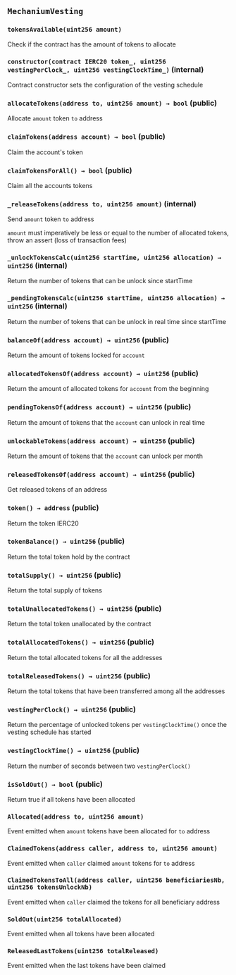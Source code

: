 ## `MechaniumVesting`





### `tokensAvailable(uint256 amount)`



Check if the contract has the amount of tokens to allocate



### `constructor(contract IERC20 token_, uint256 vestingPerClock_, uint256 vestingClockTime_)` (internal)



Contract constructor sets the configuration of the vesting schedule


### `allocateTokens(address to, uint256 amount) → bool` (public)

Allocate `amount` token `to` address




### `claimTokens(address account) → bool` (public)

Claim the account's token




### `claimTokensForAll() → bool` (public)

Claim all the accounts tokens



### `_releaseTokens(address to, uint256 amount)` (internal)

Send `amount` token `to` address


`amount` must imperatively be less or equal to the number of allocated tokens, throw an assert (loss of transaction fees)


### `_unlockTokensCalc(uint256 startTime, uint256 allocation) → uint256` (internal)



Return the number of tokens that can be unlock since startTime

### `_pendingTokensCalc(uint256 startTime, uint256 allocation) → uint256` (internal)



Return the number of tokens that can be unlock in real time since startTime

### `balanceOf(address account) → uint256` (public)



Return the amount of tokens locked for `account`

### `allocatedTokensOf(address account) → uint256` (public)



Return the amount of allocated tokens for `account` from the beginning

### `pendingTokensOf(address account) → uint256` (public)



Return the amount of tokens that the `account` can unlock in real time

### `unlockableTokens(address account) → uint256` (public)



Return the amount of tokens that the `account` can unlock per month

### `releasedTokensOf(address account) → uint256` (public)



Get released tokens of an address

### `token() → address` (public)



Return the token IERC20

### `tokenBalance() → uint256` (public)



Return the total token hold by the contract

### `totalSupply() → uint256` (public)



Return the total supply of tokens

### `totalUnallocatedTokens() → uint256` (public)



Return the total token unallocated by the contract

### `totalAllocatedTokens() → uint256` (public)



Return the total allocated tokens for all the addresses

### `totalReleasedTokens() → uint256` (public)



Return the total tokens that have been transferred among all the addresses

### `vestingPerClock() → uint256` (public)



Return the percentage of unlocked tokens per `vestingClockTime()` once the vesting schedule has started

### `vestingClockTime() → uint256` (public)



Return the number of seconds between two `vestingPerClock()`

### `isSoldOut() → bool` (public)



Return true if all tokens have been allocated


### `Allocated(address to, uint256 amount)`

Event emitted when `amount` tokens have been allocated for `to` address



### `ClaimedTokens(address caller, address to, uint256 amount)`

Event emitted when `caller` claimed `amount` tokens for `to` address



### `ClaimedTokensToAll(address caller, uint256 beneficiariesNb, uint256 tokensUnlockNb)`

Event emitted when `caller` claimed the tokens for all beneficiary address



### `SoldOut(uint256 totalAllocated)`

Event emitted when all tokens have been allocated



### `ReleasedLastTokens(uint256 totalReleased)`

Event emitted when the last tokens have been claimed





